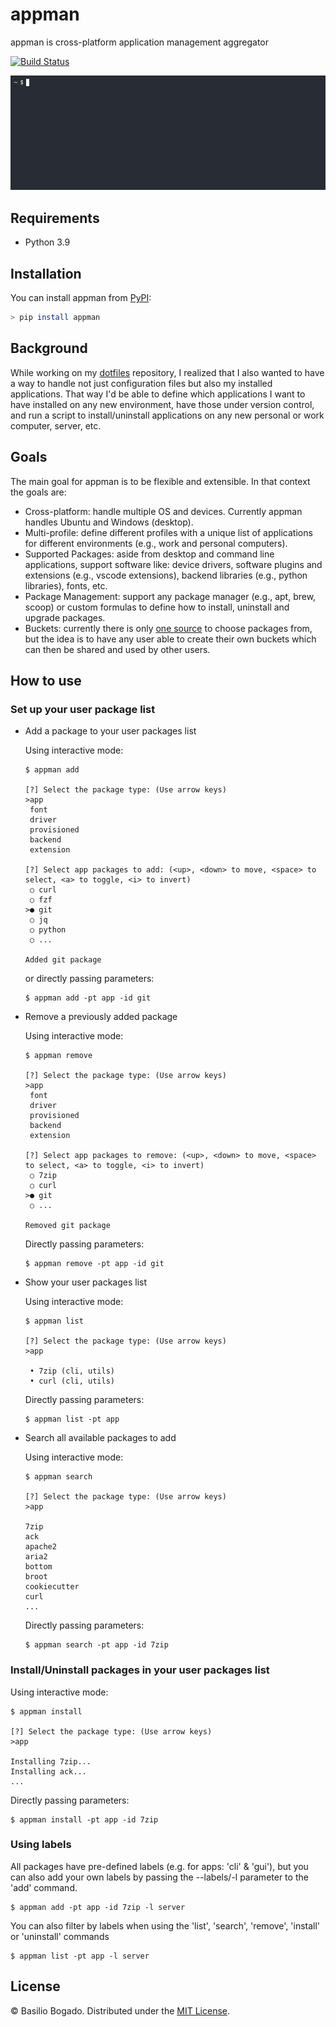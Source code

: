 # appman

appman is cross-platform application management aggregator

[![Build Status](https://travis-ci.com/basiliskus/appman.svg?branch=main)](https://travis-ci.com/basiliskus/appman)

<p align="center"><img src="https://raw.githubusercontent.com/basiliskus/appman/main/docs/demo.gif"/></p>

## Requirements

- Python 3.9

## Installation

You can install appman from [PyPI](https://pypi.org/project/appman/):

```bash
> pip install appman
```

## Background

While working on my [dotfiles](https://wiki.archlinux.org/title/Dotfiles) repository, I realized that I also wanted to have a way to handle not just configuration files but also my installed applications. That way I'd be able to define which applications I want to have installed on any new environment, have those under version control, and run a script to install/uninstall applications on any new personal or work computer, server, etc.

## Goals

The main goal for appman is to be flexible and extensible. In that context the goals are:

- Cross-platform: handle multiple OS and devices. Currently appman handles Ubuntu and Windows (desktop).
- Multi-profile: define different profiles with a unique list of applications for different environments (e.g., work and personal computers).
- Supported Packages: aside from desktop and command line applications, support software like: device drivers, software plugins and extensions (e.g., vscode extensions), backend libraries (e.g., python libraries), fonts, etc.
- Package Management: support any package manager (e.g., apt, brew, scoop) or custom formulas to define how to install, uninstall and upgrade packages.
- Buckets: currently there is only [one source](https://github.com/basiliskus/appman/tree/main/appman/buckets/main) to choose packages from, but the idea is to have any user able to create their own buckets which can then be shared and used by other users.

## How to use

### Set up your user package list

- Add a package to your user packages list

  Using interactive mode:

  ```console
  $ appman add

  [?] Select the package type: (Use arrow keys)
  >app
   font
   driver
   provisioned
   backend
   extension

  [?] Select app packages to add: (<up>, <down> to move, <space> to select, <a> to toggle, <i> to invert)
   ○ curl
   ○ fzf
  >● git
   ○ jq
   ○ python
   ○ ...

  Added git package
  ```

  or directly passing parameters:

  ```console
  $ appman add -pt app -id git
  ```

- Remove a previously added package

  Using interactive mode:

  ```console
  $ appman remove

  [?] Select the package type: (Use arrow keys)
  >app
   font
   driver
   provisioned
   backend
   extension

  [?] Select app packages to remove: (<up>, <down> to move, <space> to select, <a> to toggle, <i> to invert)
   ○ 7zip
   ○ curl
  >● git
   ○ ...

  Removed git package
  ```

  Directly passing parameters:

  ```console
  $ appman remove -pt app -id git
  ```

- Show your user packages list

  Using interactive mode:

  ```console
  $ appman list

  [?] Select the package type: (Use arrow keys)
  >app

   • 7zip (cli, utils)
   • curl (cli, utils)
  ```

  Directly passing parameters:

  ```console
  $ appman list -pt app
  ```

- Search all available packages to add

  Using interactive mode:

  ```console
  $ appman search

  [?] Select the package type: (Use arrow keys)
  >app

  7zip
  ack
  apache2
  aria2
  bottom
  broot
  cookiecutter
  curl
  ...
  ```

  Directly passing parameters:

  ```console
  $ appman search -pt app -id 7zip
  ```

### Install/Uninstall packages in your user packages list

Using interactive mode:

```console
$ appman install

[?] Select the package type: (Use arrow keys)
>app

Installing 7zip...
Installing ack...
...
```

Directly passing parameters:

```console
$ appman install -pt app -id 7zip
```

### Using labels

All packages have pre-defined labels (e.g. for apps: 'cli' & 'gui'), but you can also add your own labels by passing the --labels/-l parameter to the 'add' command.

```console
$ appman add -pt app -id 7zip -l server
```

You can also filter by labels when using the 'list', 'search', 'remove', 'install' or 'uninstall' commands

```console
$ appman list -pt app -l server
```

## License

© Basilio Bogado. Distributed under the [MIT License](LICENSE).

